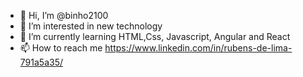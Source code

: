 - 👋 Hi, I’m @binho2100
- 👀 I’m interested in new technology
- 🌱 I’m currently learning HTML,Css, Javascript, Angular and React
- 📫 How to reach me https://www.linkedin.com/in/rubens-de-lima-791a5a35/

<!---
binho2100/binho2100 is a ✨ special ✨ repository because its `README.md` (this file) appears on your GitHub profile.
You can click the Preview link to take a look at your changes.
--->
